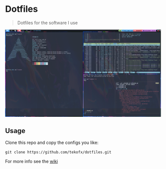# Dotfiles
> Dotfiles for the software I use

![Asset1](assets/asset1.png)

## Usage
Clone this repo and copy the configs you like:
```
git clone https://github.com/tekofx/dotfiles.git
```

For more info see the  [wiki](https://github.com/Tekofx/dotfiles/wiki)
